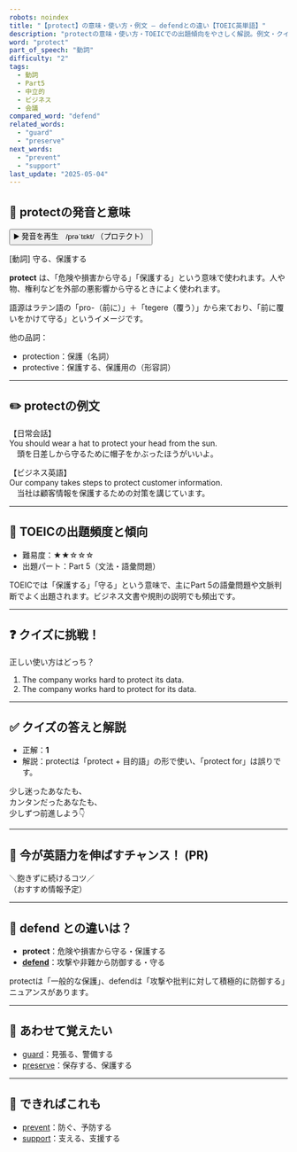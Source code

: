 ```yaml
---
robots: noindex
title: "【protect】の意味・使い方・例文 ― defendとの違い【TOEIC英単語】"
description: "protectの意味・使い方・TOEICでの出題傾向をやさしく解説。例文・クイズ付きでdefendとの違いもわかりやすく学べます。"
word: "protect"
part_of_speech: "動詞"
difficulty: "2"
tags:
  - 動詞
  - Part5
  - 中立的
  - ビジネス
  - 会議
compared_word: "defend"
related_words:
  - "guard"
  - "preserve"
next_words:
  - "prevent"
  - "support"
last_update: "2025-05-04"
---
```


## 🔰 protectの発音と意味

<button class="play-audio" onclick="playTTS('protect')">
  <span class="play-audio-main">
    ▶️ 発音を再生　/prəˈtɛkt/
  </span>
  <span class="play-audio-sub">
    （プロテクト）
  </span>
</button>

[動詞] 守る、保護する

**protect** は、「危険や損害から守る」「保護する」という意味で使われます。人や物、権利などを外部の悪影響から守るときによく使われます。

語源はラテン語の「pro-（前に）」＋「tegere（覆う）」から来ており、「前に覆いをかけて守る」というイメージです。

他の品詞：  
- protection：保護（名詞）
- protective：保護する、保護用の（形容詞）

---

## ✏️ protectの例文

【日常会話】  
You should wear a hat to protect your head from the sun.  
　頭を日差しから守るために帽子をかぶったほうがいいよ。

【ビジネス英語】  
Our company takes steps to protect customer information.  
　当社は顧客情報を保護するための対策を講じています。

---

## 🎯 TOEICの出題頻度と傾向

- 難易度：★★☆☆☆
- 出題パート：Part 5（文法・語彙問題）

TOEICでは「保護する」「守る」という意味で、主にPart 5の語彙問題や文脈判断でよく出題されます。ビジネス文書や規則の説明でも頻出です。

---

## ❓ クイズに挑戦！

正しい使い方はどっち？

1. The company works hard to protect its data.  
2. The company works hard to protect for its data.

---

## ✅ クイズの答えと解説

- 正解：**1**
- 解説：protectは「protect + 目的語」の形で使い、「protect for」は誤りです。

少し迷ったあなたも、  
カンタンだったあなたも、  
少しずつ前進しよう👇️

---

## 🚀 今が英語力を伸ばすチャンス！ (PR)

<div class="info-center">
＼飽きずに続けるコツ／<br>  
（おすすめ情報予定）
</div>

---

## 🤔  defend との違いは？

- **protect**：危険や損害から守る・保護する
- **[defend](/word/defend/)**：攻撃や非難から防御する・守る

protectは「一般的な保護」、defendは「攻撃や批判に対して積極的に防御する」ニュアンスがあります。

---

## 🧩 あわせて覚えたい

- [guard](/word/guard/)：見張る、警備する
- [preserve](/word/preserve/)：保存する、保護する

---

## 📖 できればこれも

- [prevent](/word/prevent/)：防ぐ、予防する
- [support](/word/support/)：支える、支援する

<!-- cvid: aid05_bid27 -->
